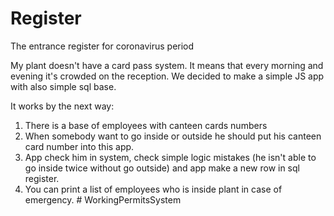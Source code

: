 # Register
The entrance register for coronavirus period

My plant doesn't have a card pass system. It means that every morning and evening it's crowded on the reception.
We decided to make a simple JS app with also simple sql base.

It works by the next way:
1. There is a base of employees with canteen cards numbers
2. When somebody want to go inside or outside he should put his canteen card number into this app.
3. App check him in system, check simple logic mistakes (he isn't able to go inside twice without go outside) and app make a new row in sql register.
4. You can print a list of employees who is inside plant in case of emergency.
#   W o r k i n g P e r m i t s S y s t e m  
 